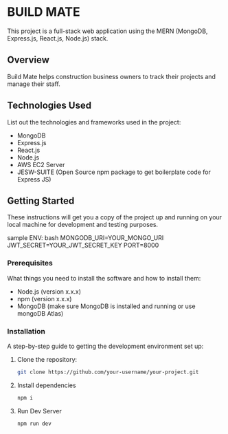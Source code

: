 # BUILD MATE

This project is a full-stack web application using the MERN (MongoDB, Express.js, React.js, Node.js) stack.

## Overview

Build Mate helps construction business owners to track their projects and manage their staff.

## Technologies Used

List out the technologies and frameworks used in the project:

- MongoDB
- Express.js
- React.js
- Node.js
- AWS EC2 Server
- JESW-SUITE (Open Source npm package to get boilerplate code for Express JS)

## Getting Started

These instructions will get you a copy of the project up and running on your local machine for development and testing purposes.

sample ENV: 
bash
MONGODB_URI=YOUR_MONGO_URI
JWT_SECRET=YOUR_JWT_SECRET_KEY
PORT=8000



### Prerequisites

What things you need to install the software and how to install them:

- Node.js (version x.x.x)
- npm (version x.x.x)
- MongoDB (make sure MongoDB is installed and running or use mongoDB Atlas)

### Installation

A step-by-step guide to getting the development environment set up:

1. Clone the repository:
   ```bash
   git clone https://github.com/your-username/your-project.git
   ```
2. Install dependencies
    ```bash
    npm i 
    ```
3. Run Dev Server
    ```bash
    npm run dev
    ```
